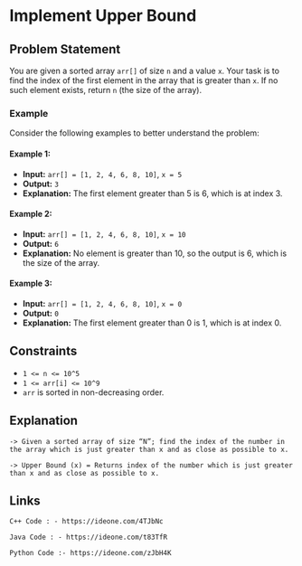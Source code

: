 # Implement Upper Bound

## Problem Statement

You are given a sorted array `arr[]` of size `n` and a value `x`. Your task is to find the index of the first element in the array that is greater than `x`. If no such element exists, return `n` (the size of the array).

### Example

Consider the following examples to better understand the problem:

#### Example 1:
- **Input:** `arr[] = [1, 2, 4, 6, 8, 10]`, `x = 5`
- **Output:** `3`
- **Explanation:** The first element greater than 5 is 6, which is at index 3.

#### Example 2:
- **Input:** `arr[] = [1, 2, 4, 6, 8, 10]`, `x = 10`
- **Output:** `6`
- **Explanation:** No element is greater than 10, so the output is 6, which is the size of the array.

#### Example 3:
- **Input:** `arr[] = [1, 2, 4, 6, 8, 10]`, `x = 0`
- **Output:** `0`
- **Explanation:** The first element greater than 0 is 1, which is at index 0.

## Constraints

- `1 <= n <= 10^5`
- `1 <= arr[i] <= 10^9`
- `arr` is sorted in non-decreasing order.

## Explanation

    -> Given a sorted array of size “N”; find the index of the number in the array which is just greater than x and as close as possible to x.

    -> Upper Bound (x) = Returns index of the number which is just greater than x and as close as possible to x.

## Links

    C++ Code : - https://ideone.com/4TJbNc 

    Java Code : - https://ideone.com/t83TfR 

    Python Code :- https://ideone.com/zJbH4K 

